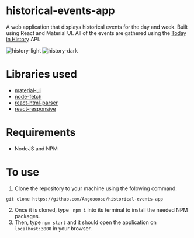 # historical-events-app
A web application that displays historical events for the day and week. Built using React and Material UI. All of the events are gathered using the [Today in History](https://history.muffinlabs.com/) API.

![history-light](https://user-images.githubusercontent.com/68403129/100697826-ddb32100-334b-11eb-85cd-52b059b319f4.PNG)
![history-dark](https://user-images.githubusercontent.com/68403129/100697841-e572c580-334b-11eb-8a3a-7131375a993a.PNG)

# Libraries used
- [material-ui](https://material-ui.com/)
- [node-fetch](https://github.com/node-fetch/node-fetch)
- [react-html-parser](https://github.com/wrakky/react-html-parser)
- [react-responsive](https://github.com/contra/react-responsive)

# Requirements
- NodeJS and NPM

# To use

1. Clone the repository to your machine using the folowing command:

```
git clone https://github.com/Angoooose/historical-events-app
```

2. Once it is cloned, type ` npm i` into its terminal to install the needed NPM packages.
3. Then, type `npm start` and it should open the application on `localhost:3000` in your browser.
